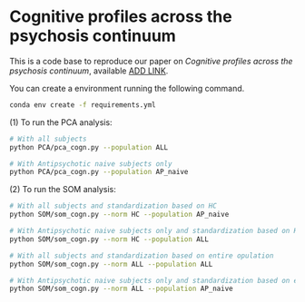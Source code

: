 # Cognitive profiles across the psychosis continuum

This is a code base to reproduce our paper on _Cognitive profiles across the psychosis continuum_, available [ADD LINK]().

You can create a environment running the following command.
```bash
conda env create -f requirements.yml
```

(1) To run the PCA analysis:
```bash
# With all subjects
python PCA/pca_cogn.py --population ALL

# With Antipsychotic naive subjects only
python PCA/pca_cogn.py --population AP_naive
```

(2) To run the SOM analysis:
```bash
# With all subjects and standardization based on HC
python SOM/som_cogn.py --norm HC --population AP_naive

# With Antipsychotic naive subjects only and standardization based on HC
python SOM/som_cogn.py --norm HC --population ALL

# With all subjects and standardization based on entire opulation
python SOM/som_cogn.py --norm ALL --population ALL

# With Antipsychotic naive subjects only and standardization based on entire population
python SOM/som_cogn.py --norm ALL --population AP_naive

```
